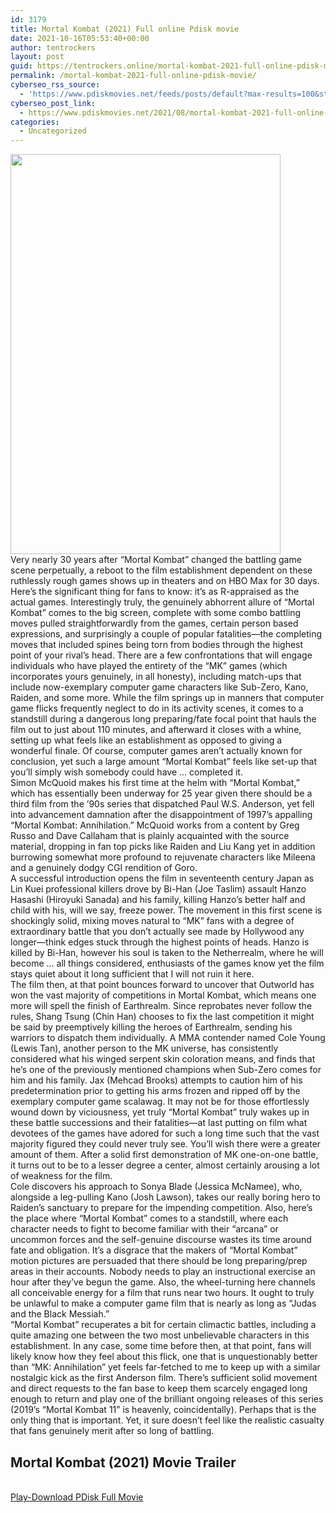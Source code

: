 ```yaml
---
id: 3179
title: Mortal Kombat (2021) Full online Pdisk movie
date: 2021-10-16T05:53:40+00:00
author: tentrockers
layout: post
guid: https://tentrockers.online/mortal-kombat-2021-full-online-pdisk-movie/
permalink: /mortal-kombat-2021-full-online-pdisk-movie/
cyberseo_rss_source:
  - 'https://www.pdiskmovies.net/feeds/posts/default?max-results=100&start-index=1001'
cyberseo_post_link:
  - https://www.pdiskmovies.net/2021/08/mortal-kombat-2021-full-online-pdisk.html
categories:
  - Uncategorized
---
```

<div class="separator">
  <a href="https://1.bp.blogspot.com/-qSXYC7-6Mvo/YRkhz2562bI/AAAAAAAAANc/NKrufQxmovwLFb412VF1q7lI3cXzlRw6wCLcBGAsYHQ/s2048/Mortal%2BKombat%2B%25282021%2529%2BFull%2Bonline%2BPdisk%2Bmovie.jpg" imageanchor="1"><img loading="lazy" border="0" data-original-height="2048" data-original-width="1382" height="640" src="https://1.bp.blogspot.com/-qSXYC7-6Mvo/YRkhz2562bI/AAAAAAAAANc/NKrufQxmovwLFb412VF1q7lI3cXzlRw6wCLcBGAsYHQ/w432-h640/Mortal%2BKombat%2B%25282021%2529%2BFull%2Bonline%2BPdisk%2Bmovie.jpg" width="432" /></a>
</div>



<div>
  <div>
    <span>Very nearly 30 years after &#8220;Mortal Kombat&#8221; changed the battling game scene perpetually, a reboot to the film establishment dependent on these ruthlessly rough games shows up in theaters and on HBO Max for 30 days. Here&#8217;s the significant thing for fans to know: it&#8217;s as R-appraised as the actual games. Interestingly truly, the genuinely abhorrent allure of &#8220;Mortal Kombat&#8221; comes to the big screen, complete with some combo battling moves pulled straightforwardly from the games, certain person based expressions, and surprisingly a couple of popular fatalities—the completing moves that included spines being torn from bodies through the highest point of your rival&#8217;s head. There are a few confrontations that will engage individuals who have played the entirety of the &#8220;MK&#8221; games (which incorporates yours genuinely, in all honesty), including match-ups that include now-exemplary computer game characters like Sub-Zero, Kano, Raiden, and some more. While the film springs up in manners that computer game flicks frequently neglect to do in its activity scenes, it comes to a standstill during a dangerous long preparing/fate focal point that hauls the film out to just about 110 minutes, and afterward it closes with a whine, setting up what feels like an establishment as opposed to giving a wonderful finale. Of course, computer games aren&#8217;t actually known for conclusion, yet such a large amount &#8220;Mortal Kombat&#8221; feels like set-up that you&#8217;ll simply wish somebody could have &#8230; completed it.&nbsp;</span>
  </div>
  
  <div>
    <span>Simon McQuoid makes his first time at the helm with &#8220;Mortal Kombat,&#8221; which has essentially been underway for 25 year given there should be a third film from the &#8217;90s series that dispatched Paul W.S. Anderson, yet fell into advancement damnation after the disappointment of 1997&#8217;s appalling &#8220;Mortal Kombat: Annihilation.&#8221; McQuoid works from a content by Greg Russo and Dave Callaham that is plainly acquainted with the source material, dropping in fan top picks like Raiden and Liu Kang yet in addition burrowing somewhat more profound to rejuvenate characters like Mileena and a genuinely dodgy CGI rendition of Goro.&nbsp;</span>
  </div>
  
  <div>
    <span>A successful introduction opens the film in seventeenth century Japan as Lin Kuei professional killers drove by Bi-Han (Joe Taslim) assault Hanzo Hasashi (Hiroyuki Sanada) and his family, killing Hanzo&#8217;s better half and child with his, will we say, freeze power. The movement in this first scene is shockingly solid, mixing moves natural to &#8220;MK&#8221; fans with a degree of extraordinary battle that you don&#8217;t actually see made by Hollywood any longer—think edges stuck through the highest points of heads. Hanzo is killed by Bi-Han, however his soul is taken to the Netherrealm, where he will become &#8230; all things considered, enthusiasts of the games know yet the film stays quiet about it long sufficient that I will not ruin it here.&nbsp;</span>
  </div>
  
  <div>
    <span>The film then, at that point bounces forward to uncover that Outworld has won the vast majority of competitions in Mortal Kombat, which means one more will spell the finish of Earthrealm. Since reprobates never follow the rules, Shang Tsung (Chin Han) chooses to fix the last competition it might be said by preemptively killing the heroes of Earthrealm, sending his warriors to dispatch them individually. A MMA contender named Cole Young (Lewis Tan), another person to the MK universe, has consistently considered what his winged serpent skin coloration means, and finds that he&#8217;s one of the previously mentioned champions when Sub-Zero comes for him and his family. Jax (Mehcad Brooks) attempts to caution him of his predetermination prior to getting his arms frozen and ripped off by the exemplary computer game scalawag. It may not be for those effortlessly wound down by viciousness, yet truly &#8220;Mortal Kombat&#8221; truly wakes up in these battle successions and their fatalities—at last putting on film what devotees of the games have adored for such a long time such that the vast majority figured they could never truly see. You&#8217;ll wish there were a greater amount of them. After a solid first demonstration of MK one-on-one battle, it turns out to be to a lesser degree a center, almost certainly arousing a lot of weakness for the film.&nbsp;</span>
  </div>
  
  <div>
    <span>Cole discovers his approach to Sonya Blade (Jessica McNamee), who, alongside a leg-pulling Kano (Josh Lawson), takes our really boring hero to Raiden&#8217;s sanctuary to prepare for the impending competition. Also, here&#8217;s the place where &#8220;Mortal Kombat&#8221; comes to a standstill, where each character needs to fight to become familiar with their &#8220;arcana&#8221; or uncommon forces and the self-genuine discourse wastes its time around fate and obligation. It&#8217;s a disgrace that the makers of &#8220;Mortal Kombat&#8221; motion pictures are persuaded that there should be long preparing/prep areas in their accounts. Nobody needs to play an instructional exercise an hour after they&#8217;ve begun the game. Also, the wheel-turning here channels all conceivable energy for a film that runs near two hours. It ought to truly be unlawful to make a computer game film that is nearly as long as &#8220;Judas and the Black Messiah.&#8221;&nbsp;</span>
  </div>
  
  <div>
    <span>&#8220;Mortal Kombat&#8221; recuperates a bit for certain climactic battles, including a quite amazing one between the two most unbelievable characters in this establishment. In any case, some time before then, at that point, fans will likely know how they feel about this flick, one that is unquestionably better than &#8220;MK: Annihilation&#8221; yet feels far-fetched to me to keep up with a similar nostalgic kick as the first Anderson film. There&#8217;s sufficient solid movement and direct requests to the fan base to keep them scarcely engaged long enough to return and play one of the brilliant ongoing releases of this series (2019&#8217;s &#8220;Mortal Kombat 11&#8221; is heavenly, coincidentally). Perhaps that is the only thing that is important. Yet, it sure doesn&#8217;t feel like the realistic casualty that fans genuinely merit after so long of battling.</span>
  </div>
</div>

<div>
  <h2>
    <span>Mortal Kombat (2021)&nbsp;Movie Trailer</span>
  </h2>
</div>

  
<a href="https://kofilink.com/1/bnYyaW5kMDAwNGZj?dn=1" onclick="window.open('https://kofilink.com/1/bnYyaW5kMDAwNGZj?dn=1','popup','width=600,height=600'); return false;" target="popup" rel="noopener"><br /> Play-Download PDisk Full Movie<br /> </a>